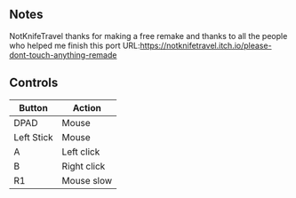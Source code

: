 ## Notes

NotKnifeTravel thanks for making a free remake and thanks to all the people who helped me finish this port
URL:https://notknifetravel.itch.io/please-dont-touch-anything-remade

## Controls

| Button | Action |
|--|--| 
|DPAD|Mouse|
|Left Stick|Mouse|
|A|Left click|
|B|Right click|
|R1|Mouse slow|


